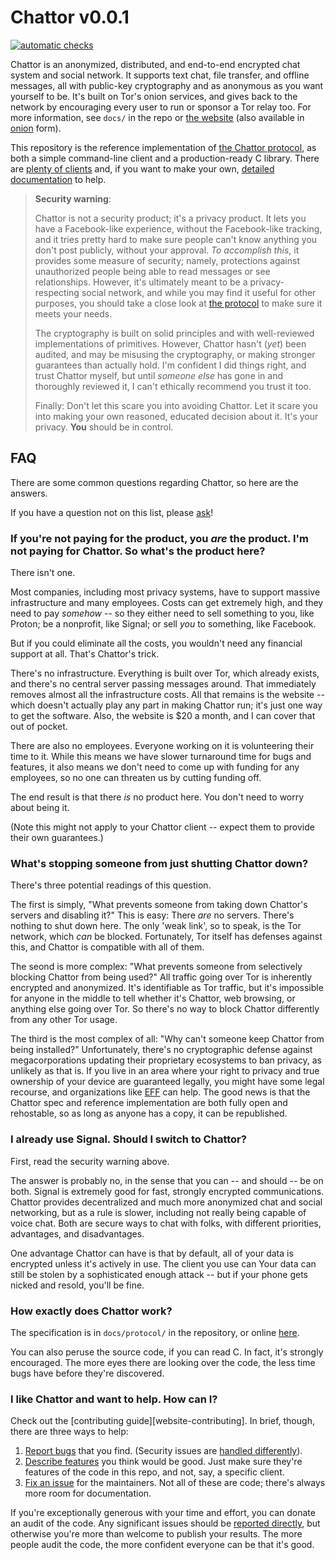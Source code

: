 # Chattor v0.0.1

[![automatic checks](https://github.com/prismatic-obloquy/chattor/actions/workflows/validate.yml/badge.svg)](https://github.com/prismatic-obloquy/chattor/actions/workflows/validate.yml)

Chattor is an anonymized, distributed, and end-to-end encrypted chat system and social network.
It supports text chat, file transfer, and offline messages, all with public-key cryptography and as anonymous as you want yourself to be.
It's built on Tor's onion services, and gives back to the network by encouraging every user to run or sponsor a Tor relay too.
For more information, see `docs/` in the repo or [the website][clear-site] (also available in [onion][onion-site] form).

This repository is the reference implementation of [the Chattor protocol][website-protocol], as both a simple command-line client and a production-ready C library.
There are [plenty of clients][website-clients] and, if you want to make your own, [detailed documentation][website-api-docs] to help.

> **Security warning**:
>
> Chattor is not a security product; it's a privacy product.
> It lets you have a Facebook-like experience, without the Facebook-like tracking, and it tries pretty hard to make sure people can't know anything you don't post publicly, without your approval.
> *To accomplish this*, it provides some measure of security; namely, protections against unauthorized people being able to read messages or see relationships.
> However, it's ultimately meant to be a privacy-respecting social network, and while you may find it useful for other purposes, you should take a close look at [the protocol][website-protocol] to make sure it meets your needs.
>
> The cryptography is built on solid principles and with well-reviewed implementations of primitives.
> However, Chattor hasn't (*yet*) been audited, and may be misusing the cryptography, or making stronger guarantees than actually hold.
> I'm confident I did things right, and trust Chattor myself, but until *someone else* has gone in and thoroughly reviewed it, I can't ethically recommend you trust it too.
>
> Finally: Don't let this scare you into avoiding Chattor.
> Let it scare you into making your own reasoned, educated decision about it.
> It's your privacy.
> **You** should be in control.

## FAQ

There are some common questions regarding Chattor, so here are the answers.

If you have a question not on this list, please [ask][questions]!

### If you're not paying for the product, you *are* the product. I'm not paying for Chattor. So what's the product here?

There isn't one.

Most companies, including most privacy systems, have to support massive infrastructure and many employees.
Costs can get extremely high, and they need to pay *somehow* -- so they either need to sell something to you, like Proton; be a nonprofit, like Signal; or sell *you* to something, like Facebook.

But if you could eliminate all the costs, you wouldn't need any financial support at all.
That's Chattor's trick.

There's no infrastructure.
Everything is built over Tor, which already exists, and there's no central server passing messages around.
That immediately removes almost all the infrastructure costs.
All that remains is the website -- which doesn't actually play any part in making Chattor run; it's just one way to get the software.
Also, the website is $20 a month, and I can cover that out of pocket.

There are also no employees.
Everyone working on it is volunteering their time to it.
While this means we have slower turnaround time for bugs and features, it also means we don't need to come up with funding for any employees, so no one can threaten us by cutting funding off.

The end result is that there *is* no product here.
You don't need to worry about being it.

(Note this might not apply to your Chattor client -- expect them to provide their own guarantees.)

### What's stopping someone from just shutting Chattor down?

There's three potential readings of this question.

The first is simply, "What prevents someone from taking down Chattor's servers and disabling it?"
This is easy:
There *are* no servers.
There's nothing to shut down here.
The only 'weak link', so to speak, is the Tor network, which *can* be blocked.
Fortunately, Tor itself has defenses against this, and Chattor is compatible with all of them.

The seond is more complex: "What prevents someone from selectively blocking Chattor from being used?"
All traffic going over Tor is inherently encrypted and anonymized.
It's identifiable as Tor traffic, but it's impossible for anyone in the middle to tell whether it's Chattor, web browsing, or anything else going over Tor.
So there's no way to block Chattor differently from any other Tor usage.

The third is the most complex of all: "Why can't someone keep Chattor from being installed?"
Unfortunately, there's no cryptographic defense against megacorporations updating their proprietary ecosystems to ban privacy, as unlikely as that is.
If you live in an area where your right to privacy and true ownership of your device are guaranteed legally, you might have some legal recourse, and organizations like [EFF] can help.
The good news is that the Chattor spec and reference implementation are both fully open and rehostable, so as long as anyone has a copy, it can be republished.

### I already use Signal. Should I switch to Chattor?

First, read the security warning above.

The answer is probably no, in the sense that you can -- and should -- be on both.
Signal is extremely good for fast, strongly encrypted communications.
Chattor provides decentralized and much more anonymized chat and social networking, but as a rule is slower, including not really being capable of voice chat.
Both are secure ways to chat with folks, with different priorities, advantages, and disadvantages.

One advantage Chattor can have is that by default, all of your data is encrypted unless it's actively in use.
The client you use can 
Your data can still be stolen by a sophisticated enough attack -- but if your phone gets nicked and resold, you'll be fine.

### How exactly does Chattor work?

The specification is in `docs/protocol/` in the repository, or online [here][website-protocol].

You can also peruse the source code, if you can read C.
In fact, it's strongly encouraged.
The more eyes there are looking over the code, the less time bugs have before they're discovered.

### I like Chattor and want to help. How can I?

Check out the [contributing guide][website-contributing].
In brief, though, there are three ways to help:

1.  [Report bugs][bug-report] that you find.
    (Security issues are [handled differently][insecurity]).
2.  [Describe features][feature-request] you think would be good.
    Just make sure they're features of the code in this repo, and not, say, a specific client.
3.  [Fix an issue][triaged-issues] for the maintainers.
    Not all of these are code; there's always more room for documentation.

If you're exceptionally generous with your time and effort, you can donate an audit of the code.
Any significant issues should be [reported directly][insecurity], but otherwise you're more than welcome to publish your results.
The more people audit the code, the more confident everyone can be that it's good.

  [clear-site]: https://chattor.prismatic.obloquy.work/
  [onion-site]: https://chattor.prismatic.obloquy.work/ "Okay, not yet. Soon though!"
  [EFF]: https://www.eff.org/
  [website-protocol]: https://chattor.prismatic.obloquy.work/protocol
  [website-clients]: https://chattor.prismatic.obloquy.work/clients
  [website-api-docs]: https://chattor.prismatic.obloquy.work/api
  [insecurity]: https://prismatic.obloquy.work/insecurity
  [bug-report]: https://github.com/prismatic-obloquy/chattor/issues/new?assignees=&labels=bug-report%2C+needs-triage&template=BUG-REPORT.yml
  [feature-request]: https://github.com/prismatic-obloquy/chattor/issues/new?assignees=&labels=feature-request%2C+needs-triage&template=FEATURE-REQUEST.yml
  [triaged-issues]: https://github.com/prismatic-obloquy/chattor/labels/triaged
  [questions]: https://github.com/prismatic-obloquy/chattor/discussions/new?category=questions

